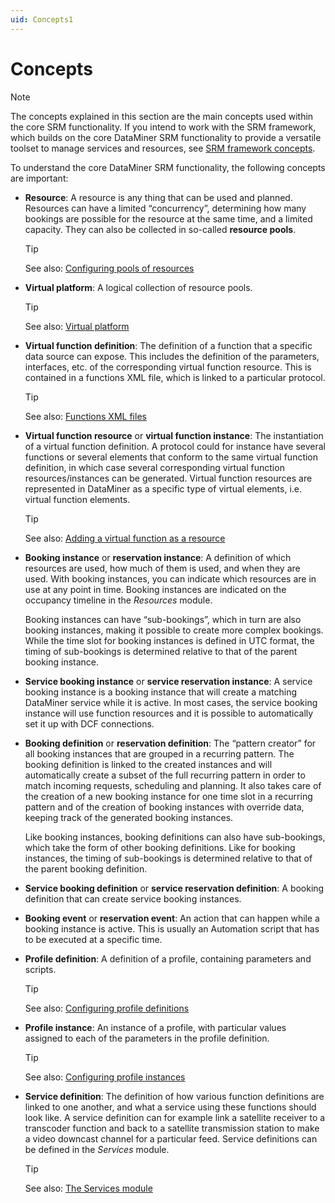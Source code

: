 ```yaml
---
uid: Concepts1
---
```


# Concepts

> [!NOTE]
> The concepts explained in this section are the main concepts used within the core SRM functionality. If you intend to work with the SRM framework, which builds on the core DataMiner SRM functionality to provide a versatile toolset to manage services and resources, see [SRM framework concepts](xref:srm_concepts).

To understand the core DataMiner SRM functionality, the following concepts are important:

- **Resource**: A resource is any thing that can be used and planned. Resources can have a limited “concurrency”, determining how many bookings are possible for the resource at the same time, and a limited capacity. They can also be collected in so-called **resource pools**.

  > [!TIP]
  > See also: [Configuring pools of resources](xref:Configuring_pools_of_resources)

- **Virtual platform**: A logical collection of resource pools.

  > [!TIP]
  > See also: [Virtual platform](xref:srm_instantiations#virtual-platform)

- **Virtual function definition**: The definition of a function that a specific data source can expose. This includes the definition of the parameters, interfaces, etc. of the corresponding virtual function resource. This is contained in a functions XML file, which is linked to a particular protocol.

  > [!TIP]
  > See also: [Functions XML files](xref:Functions_XML_files)

- **Virtual function resource** or **virtual function instance**: The instantiation of a virtual function definition. A protocol could for instance have several functions or several elements that conform to the same virtual function definition, in which case several corresponding virtual function resources/instances can be generated. Virtual function resources are represented in DataMiner as a specific type of virtual elements, i.e. virtual function elements.

  > [!TIP]
  > See also: [Adding a virtual function as a resource](xref:Configuring_pools_of_resources#adding-a-virtual-function-as-a-resource)

- **Booking instance** or **reservation instance**: A definition of which resources are used, how much of them is used, and when they are used. With booking instances, you can indicate which resources are in use at any point in time. Booking instances are indicated on the occupancy timeline in the *Resources* module.

  Booking instances can have “sub-bookings”, which in turn are also booking instances, making it possible to create more complex bookings. While the time slot for booking instances is defined in UTC format, the timing of sub-bookings is determined relative to that of the parent booking instance.

- **Service booking instance** or **service reservation instance**: A service booking instance is a booking instance that will create a matching DataMiner service while it is active. In most cases, the service booking instance will use function resources and it is possible to automatically set it up with DCF connections.

- **Booking definition** or **reservation definition**: The “pattern creator” for all booking instances that are grouped in a recurring pattern. The booking definition is linked to the created instances and will automatically create a subset of the full recurring pattern in order to match incoming requests, scheduling and planning. It also takes care of the creation of a new booking instance for one time slot in a recurring pattern and of the creation of booking instances with override data, keeping track of the generated booking instances.

  Like booking instances, booking definitions can also have sub-bookings, which take the form of other booking definitions. Like for booking instances, the timing of sub-bookings is determined relative to that of the parent booking definition.

- **Service booking definition** or **service reservation definition**: A booking definition that can create service booking instances.

- **Booking event** or **reservation event**: An action that can happen while a booking instance is active. This is usually an Automation script that has to be executed at a specific time.

- **Profile definition**: A definition of a profile, containing parameters and scripts.

  > [!TIP]
  > See also: [Configuring profile definitions](xref:Configuring_profile_definitions)

- **Profile instance**: An instance of a profile, with particular values assigned to each of the parameters in the profile definition.

  > [!TIP]
  > See also: [Configuring profile instances](xref:Configuring_profile_instances)

- **Service definition**: The definition of how various function definitions are linked to one another, and what a service using these functions should look like. A service definition can for example link a satellite receiver to a transcoder function and back to a satellite transmission station to make a video downcast channel for a particular feed. Service definitions can be defined in the *Services* module.

  > [!TIP]
  > See also: [The Services module](xref:The_Services_module)
